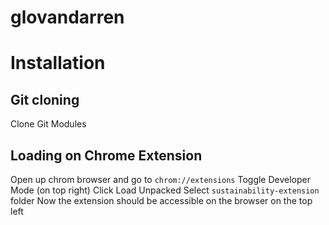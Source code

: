 # glovandarren

# Installation
## Git cloning
Clone Git Modules
## Loading on Chrome Extension
Open up chrom browser and go to `chrom://extensions`
Toggle Developer Mode (on top right)
Click Load Unpacked
Select `sustainability-extension` folder
Now the extension should be accessible on the browser on the top left
